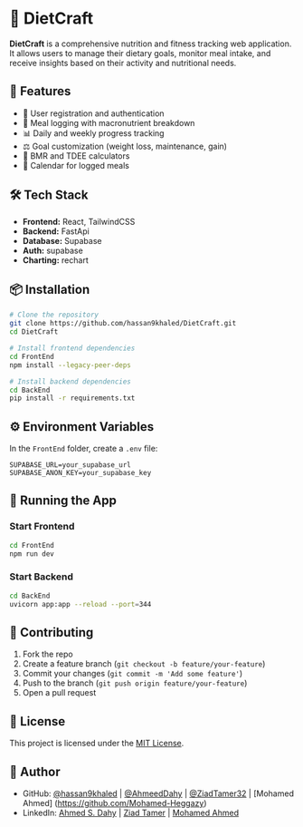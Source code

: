 # 🥗 DietCraft

**DietCraft** is a comprehensive nutrition and fitness tracking web application. It allows users to manage their dietary goals, monitor meal intake, and receive insights based on their activity and nutritional needs.

## 🚀 Features

- 👤 User registration and authentication
- 🥘 Meal logging with macronutrient breakdown
- 📊 Daily and weekly progress tracking
- ⚖️ Goal customization (weight loss, maintenance, gain)
- 🔢 BMR and TDEE calculators
- 📅 Calendar for logged meals

## 🛠️ Tech Stack

- **Frontend:** React, TailwindCSS
- **Backend:** FastApi
- **Database:** Supabase
- **Auth:** supabase
- **Charting:** rechart

## 📦 Installation

```bash
# Clone the repository
git clone https://github.com/hassan9khaled/DietCraft.git
cd DietCraft

# Install frontend dependencies
cd FrontEnd
npm install --legacy-peer-deps

# Install backend dependencies
cd BackEnd
pip install -r requirements.txt
```

## ⚙️ Environment Variables

In the `FrontEnd` folder, create a `.env` file:

```env
SUPABASE_URL=your_supabase_url
SUPABASE_ANON_KEY=your_supabase_key
```

## 🧪 Running the App

### Start Frontend

```bash
cd FrontEnd
npm run dev
```

### Start Backend

```bash
cd BackEnd
uvicorn app:app --reload --port=344
```

## 🤝 Contributing

1. Fork the repo
2. Create a feature branch (`git checkout -b feature/your-feature`)
3. Commit your changes (`git commit -m 'Add some feature'`)
4. Push to the branch (`git push origin feature/your-feature`)
5. Open a pull request

## 📄 License

This project is licensed under the [MIT License](LICENSE).

## 👤 Author

- GitHub: [@hassan9khaled](https://github.com/hassan9khaled) | [@AhmeedDahy](https://github.com/AhmeedDahy) | [@ZiadTamer32](https://github.com/ZiadTamer32) | [Mohamed Ahmed] (https://github.com/Mohamed-Heggazy)
- LinkedIn: [Ahmed S. Dahy](www.linkedin.com/in/ahmed-s-dahy-b34741253) | [Ziad Tamer](https://www.linkedin.com/in/ziad-tamer-b74850284) | [Mohamed Ahmed](https://www.linkedin.com/in/mohamed-ahmed-343a6029b)
